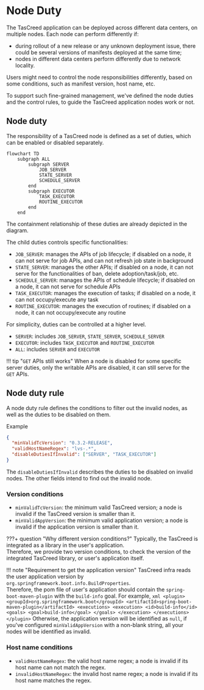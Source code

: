 # Node Duty

The TasCreed application can be deployed across different data centers, on multiple nodes. Each node can perform differently if: 

- during rollout of a new release or any unknown deployment issue, there could be several versions of manifests deployed at the same time;
- nodes in different data centers perform differently due to network locality.

Users might need to control the node responsibilities differently, based on some conditions, such as manifest version, host name, etc.

To support such fine-grained management, we've defined the node duties and the control rules, to guide the TasCreed application nodes work or not.

## Node duty

The responsibility of a TasCreed node is defined as a set of duties, which can be enabled or disabled separately.

``` mermaid
flowchart TD
    subgraph ALL
        subgraph SERVER
            JOB_SERVER
            STATE_SERVER
            SCHEDULE_SERVER
        end
        subgraph EXECUTOR
            TASK_EXECUTOR
            ROUTINE_EXECUTOR
        end
    end
```

The containment relationship of these duties are already depicted in the diagram. 

The child duties controls specific functionalities:

- `JOB_SERVER`: manages the APIs of job lifecycle; if disabled on a node, it can not serve for job APIs, and can not refresh job state in background
- `STATE_SERVER`: manages the other APIs; if disabled on a node, it can not serve for the functionalities of ban, delete adoption/task/job, etc.
- `SCHEDULE_SERVER`: manages the APIs of schedule lifecycle; if disabled on a node, it can not serve for schedule APIs
- `TASK_EXECUTOR`: manages the execution of tasks; if disabled on a node, it can not occupy/execute any task
- `ROUTINE_EXECUTOR`: manages the execution of routines; if disabled on a node, it can not occupy/execute any routine

For simplicity, duties can be controlled at a higher level.

- `SERVER`: includes `JOB_SERVER`, `STATE_SERVER`, `SCHEDULE_SERVER`
- `EXECUTOR`: includes `TASK_EXECUTOR` and `ROUTINE_EXECUTOR`
- `ALL`: includes `SERVER` and `EXECUTOR`

!!! tip "`GET` APIs still works"
    When a node is disabled for some specific server duties, only the writable APIs are disabled, it can still serve for the `GET` APIs.

## Node duty rule

A node duty rule defines the conditions to filter out the invalid nodes, as well as the duties to be disabled on them.

Example

``` json
{
  "minValidTcVersion": "0.3.2-RELEASE",
  "validHostNameRegex": "lvs-.*",
  "disableDutiesIfInvalid": ["SERVER", "TASK_EXECUTOR"]
}
```

The `disableDutiesIfInvalid` describes the duties to be disabled on invalid nodes. The other fields intend to find out the invalid node.

### Version conditions

- `minValidTcVersion`: the minimum valid TasCreed version; a node is invalid if the TasCreed version is smaller than it.
- `minValidAppVersion`: the minimum valid application version; a node is invalid if the application version is smaller than it.

???+ question "Why different version conditions?"
    Typically, the TasCreed is integrated as a library in the user's application.  
    Therefore, we provide two version conditions, to check the version of the integrated TasCreed library, or user's application itself.

!!! note "Requirement to get the application version"
    TasCreed infra reads the user application version by `org.springframework.boot.info.BuildProperties`.  
    Therefore, the pom file of user's application should contain the `spring-boot-maven-plugin` with the `build-info` goal. For example,
    ``` xml
    <plugin>
        <groupId>org.springframework.boot</groupId>
        <artifactId>spring-boot-maven-plugin</artifactId>
        <executions>
            <execution>
                <id>build-info</id>
                <goals>
                    <goal>build-info</goal>
                </goals>
            </execution>
        </executions>
    </plugin>
    ```
    Otherwise, the application version will be identified as `null`, if you've configured `minValidAppVersion` with a non-blank string, all your nodes will be identified as invalid.

### Host name conditions

- `validHostNameRegex`: the valid host name regex; a node is invalid if its host name can not match the regex.
- `invalidHostNameRegex`: the invalid host name regex; a node is invalid if its host name matches the regex.
